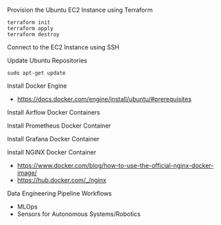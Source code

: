 Provision the Ubuntu EC2 Instance using Terraform

```shell
terraform init
terraform apply
terraform destroy
```

Connect to the EC2 Instance using SSH

Update Ubuntu Repositories

```shell
sudo apt-get update
```

Install Docker Engine

- https://docs.docker.com/engine/install/ubuntu/#prerequisites

Install Airflow Docker Containers

Install Prometheus Docker Container

Install Grafana Docker Container

Install NGINX Docker Container

- https://www.docker.com/blog/how-to-use-the-official-nginx-docker-image/
- https://hub.docker.com/_/nginx

Data Engineering Pipeline Workflows

- MLOps
- Sensors for Autonomous Systems/Robotics